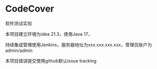 # CodeCover

软件测试实验

本项目建立环境为idea 21.3，使用Java 17，

持续集成管理使用Jenkins，服务器地址为xxx.xxx.xxx.xxx，管理员账户为admin/admin

本项目错误提交使用github默认issue tracking

